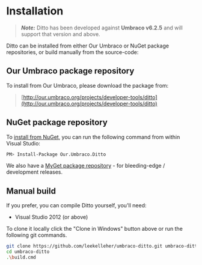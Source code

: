 # Installation

> **_Note:_** Ditto has been developed against **Umbraco v6.2.5** and will support that version and above.

Ditto can be installed from either Our Umbraco or NuGet package repositories, or build manually from the source-code:

## Our Umbraco package repository

To install from Our Umbraco, please download the package from:

> [http://our.umbraco.org/projects/developer-tools/ditto](http://our.umbraco.org/projects/developer-tools/ditto) 

## NuGet package repository

To [install from NuGet](https://www.nuget.org/packages/Our.Umbraco.Ditto), you can run the following command from within Visual Studio:

```bash
PM> Install-Package Our.Umbraco.Ditto
```

We also have a [MyGet package repository](https://www.myget.org/F/umbraco-ditto/) - for bleeding-edge / development releases.

## Manual build

If you prefer, you can compile Ditto yourself, you'll need:

* Visual Studio 2012 (or above)

To clone it locally click the "Clone in Windows" button above or run the following git commands.

```bash
git clone https://github.com/leekelleher/umbraco-ditto.git umbraco-ditto
cd umbraco-ditto
.\build.cmd
```